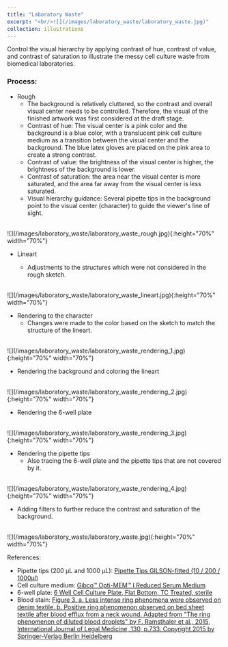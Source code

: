 ```yaml
---
title: "Laboratory Waste"
excerpt: "<br/>![](/images/laboratory_waste/laboratory_waste.jpg)"
collection: illustrations
---
```

Control the visual hierarchy by applying contrast of hue, contrast of value, and contrast of saturation to illustrate the messy cell culture waste from biomedical laboratories.

### Process: 

* Rough
    - The background is relatively cluttered, so the contrast and overall visual center needs to be controlled. Therefore, the visual of the finished artwork was first considered at the draft stage.
    - Contrast of hue: The visual center is a pink color and the background is a blue color, with a translucent pink cell culture medium as a transition between the visual center and the background. The blue latex gloves are placed on the pink area to create a strong contrast.
    - Contrast of value: the brightness of the visual center is higher, the brightness of the background is lower.
    - Contrast of saturation: the area near the visual center is more saturated, and the area far away from the visual center is less saturated.
    - Visual hierarchy guidance: Several pipette tips in the background point to the visual center (character) to guide the viewer's line of sight.
<br>
![](/images/laboratory_waste/laboratory_waste_rough.jpg){:height="70%" width="70%"}


* Lineart

    - Adjustments to the structures which were not considered in the rough sketch.
<br>
    ![](/images/laboratory_waste/laboratory_waste_lineart.jpg){:height="70%" width="70%"}

* Rendering to the character
    - Changes were made to the color based on the sketch to match the structure of the lineart.
<br>
![](/images/laboratory_waste/laboratory_waste_rendering_1.jpg){:height="70%" width="70%"}

* Rendering the background and coloring the lineart
<br>
![](/images/laboratory_waste/laboratory_waste_rendering_2.jpg){:height="70%" width="70%"}

* Rendering the 6-well plate
<br>
![](/images/laboratory_waste/laboratory_waste_rendering_3.jpg){:height="70%" width="70%"}

* Rendering the pipette tips
    - Also tracing the 6-well plate and the pipette tips that are not covered by it.
<br>
![](/images/laboratory_waste/laboratory_waste_rendering_4.jpg){:height="70%" width="70%"}

* Adding filters to further reduce the contrast and saturation of the background.
<br>
![](/images/laboratory_waste/laboratory_waste.jpg){:height="70%" width="70%"}

References:
- Pipette tips (200 µL and 1000 µL): [Pipette Tips GILSON-fitted (10 / 200 / 1000μl)](https://down-my.img.susercontent.com/file/my-11134207-23010-982d1gc3wymvc8)
- Cell culture medium: [Gibco™ Opti-MEM™ I Reduced Serum Medium](https://assets.fishersci.com/TFS-Assets/LSG/product-images/31985070_650x600.jpg-650.jpg)
- 6-well plate: [6 Well Cell Culture Plate, Flat Bottom, TC Treated, sterile](https://www.socalbiomed.com/media/catalog/product/cache/a677b3a1e4d104ece7badf0290bc9a8c/9/8/986a7b4ed1c8755efb7ab63417032f33.jpg)
- Blood stain: [Figure 3. a. Less intense ring phenomena were observed on denim textile. b.
Positive ring phenomenon observed on bed sheet textile after blood efflux
from a neck wound. Adapted from "The ring phenomenon of diluted blood droplets" by F. Ramsthaler et al., 2015, International Journal of Legal Medicine, 130, p.733. Copyright 2015 by Springer-Verlag Berlin Heidelberg](https://www.researchgate.net/publication/288836824/figure/fig3/AS:960122595586070@1605922473845/a-Less-intense-ring-phenomena-were-observed-on-denim-textile-b-Positive-ring-phenomenon.gif)